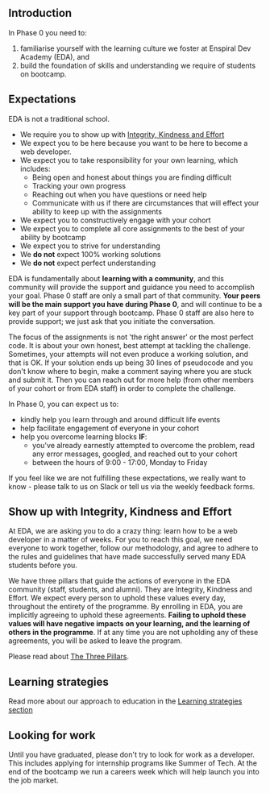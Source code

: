 ## Introduction

In Phase 0 you need to:  

1. familiarise yourself with the learning culture we foster at Enspiral Dev Academy (EDA), and  
2. build the foundation of skills and understanding we require of students on bootcamp. 


## Expectations

EDA is not a traditional school. 
- We require you to show up with [Integrity, Kindness and Effort](#show-up-with-integrity-kindness-and-effort)
- We expect you to be here because you want to be here to become a web developer. 
- We expect you to take responsibility for your own learning, which includes:
  - Being open and honest about things you are finding difficult
  - Tracking your own progress
  - Reaching out when you have questions or need help 
  - Communicate with us if there are circumstances that will effect your ability to keep up with the assignments
- We expect you to constructively engage with your cohort
- We expect you to complete all core assignments to the best of your ability by bootcamp
- We expect you to strive for understanding
- We **do not** expect 100% working solutions
- We **do not** expect perfect understanding

EDA is fundamentally about **learning with a community**, and this community will provide the support and guidance you need to accomplish your goal. Phase 0 staff are only a small part of that community. **Your peers will be the main support you have during Phase 0**, and will continue to be a key part of your support through bootcamp. Phase 0 staff are also here to provide support; we just ask that you initiate the conversation.

The focus of the assignments is not 'the right answer' or the most perfect code. It is about your own honest, best attempt at tackling the challenge. Sometimes, your attempts will not even produce a working solution, and that is OK. If your solution ends up being 30 lines of pseudocode and you don't know where to begin, make a comment saying where you are stuck and submit it. Then you can reach out for more help (from other members of your cohort or from EDA staff) in order to complete the challenge.

In Phase 0, you can expect us to:
- kindly help you learn through and around difficult life events
- help facilitate engagement of everyone in your cohort
- help you overcome learning blocks **IF**:
  - you've already earnestly attempted to overcome the problem, read any error messages, googled, and reached out to your cohort
  - between the hours of 9:00 - 17:00, Monday to Friday

If you feel like we are not fulfilling these expectations, we really want to know - please talk to us on Slack or tell us via the weekly feedback forms.


## Show up with Integrity, Kindness and Effort

At EDA, we are asking you to do a crazy thing: learn how to be a web developer in a matter of weeks. For you to reach this goal, we need everyone to work together, follow our methodology, and agree to adhere to the rules and guidelines that have made successfully served many EDA students before you.

We have three pillars that guide the actions of everyone in the EDA community (staff, students, and alumni). They are Integrity, Kindness and Effort. We expect every person to uphold these values every day, throughout the entirety of the programme. By enrolling in EDA, you are implicitly agreeing to uphold these agreements. **Failing to uphold these values will have negative impacts on your learning, and the learning of others in the programme**. If at any time you are not upholding any of these agreements, you will be asked to leave the program. 

Please read about [The Three Pillars](/three-pillars/README.md).


## Learning strategies

Read more about our approach to education in the [Learning strategies section ](/learning-strategies/README.md)


## Looking for work

Until you have graduated, please don't try to look for work as a developer. This includes applying for internship programs like Summer of Tech. At the end of the bootcamp we run a careers week which will help launch you into the job market.
